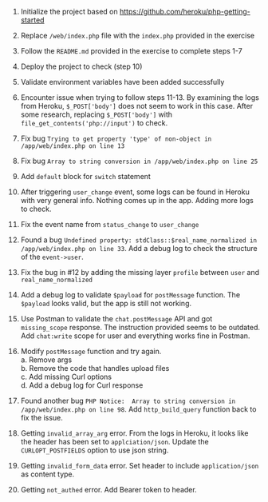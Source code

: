 1. Initialize the project based on https://github.com/heroku/php-getting-started

2. Replace `/web/index.php` file with the `index.php` provided in the exercise

3. Follow the `README.md` provided in the exercise to complete steps 1-7

4. Deploy the project to check (step 10)

5. Validate environment variables have been added successfully

6. Encounter issue when trying to follow steps 11-13. 
   By examining the logs from Heroku, `$_POST['body']` does not seem to work in this case.
   After some research, replacing `$_POST['body']` with `file_get_contents('php://input')` to check.
   
7. Fix bug `Trying to get property 'type' of non-object in /app/web/index.php on line 13`

8. Fix bug `Array to string conversion in /app/web/index.php on line 25`

9. Add `default` block for `switch` statement

10. After triggering `user_change` event, some logs can be found in Heroku with very general info. Nothing comes up in the app. Adding more logs to check.

11. Fix the event name from `status_change` to `user_change`

12. Found a bug `Undefined property: stdClass::$real_name_normalized in /app/web/index.php on line 33`. Add a debug log to check the structure of the `event->user`.

13. Fix the bug in #12 by adding the missing layer `profile` between `user` and `real_name_normalized`

14. Add a debug log to validate `$payload` for `postMessage` function. The `$payload` looks valid, but the app is still not working.
    
15. Use Postman to validate the `chat.postMessage` API and got `missing_scope` response. The instruction provided seems to be outdated. Add `chat:write` scope for user and everything works fine in Postman.

16. Modify `postMessage` function and try again.<br />
    a. Remove args<br />
    b. Remove the code that handles upload files<br />
    c. Add missing Curl options<br />
    d. Add a debug log for Curl response
    
17. Found another bug `PHP Notice:  Array to string conversion in /app/web/index.php on line 98`. Add `http_build_query` function back to fix the issue.

18. Getting `invalid_array_arg` error. From the logs in Heroku, it looks like the header has been set to `applciation/json`. Update the `CURLOPT_POSTFIELDS` option to use json string.

19. Getting `invalid_form_data` error. Set header to include `application/json` as content type.

20. Getting `not_authed` error. Add Bearer token to header.
